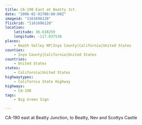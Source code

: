 ```yaml
---
title: CA-190 East at Beatty Jct.
date: "2006-02-01T00:00:00Z"
imageid: "1161696128"
flickrid: "1161696128"
location:
    latitude: 36.638259
    longitude: -117.037538
places:
    - Death Valley NP|Inyo County|California|United States
counties:
    - Inyo County|California|United States
countries:
    - United States
states:
    - California|United States
highwaytypes:
    - California State Highway
highways:
    - CA-190
tags:
    - Big Green Sign

---
```

CA-190 east at Beatty Junction, to Beatty, Nev and Scottys Castle